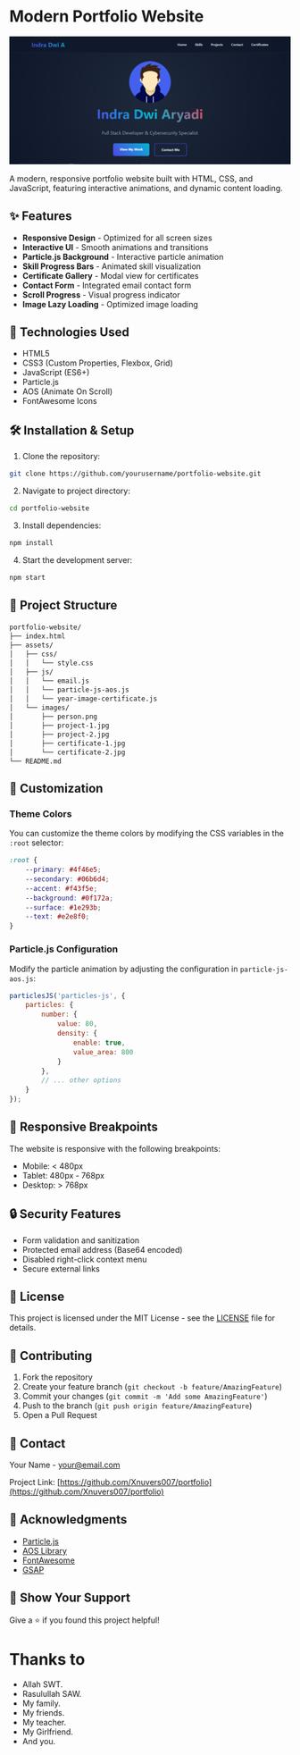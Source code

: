 # Modern Portfolio Website

![Portfolio Preview](./images/demo.png)

A modern, responsive portfolio website built with HTML, CSS, and JavaScript, featuring interactive animations, and dynamic content loading.

## ✨ Features

- **Responsive Design** - Optimized for all screen sizes
- **Interactive UI** - Smooth animations and transitions
- **Particle.js Background** - Interactive particle animation
- **Skill Progress Bars** - Animated skill visualization
- **Certificate Gallery** - Modal view for certificates
- **Contact Form** - Integrated email contact form
- **Scroll Progress** - Visual progress indicator
- **Image Lazy Loading** - Optimized image loading

## 🚀 Technologies Used

- HTML5
- CSS3 (Custom Properties, Flexbox, Grid)
- JavaScript (ES6+)
- Particle.js
- AOS (Animate On Scroll)
- FontAwesome Icons

## 🛠️ Installation & Setup

1. Clone the repository:
```bash
git clone https://github.com/yourusername/portfolio-website.git
```

2. Navigate to project directory:
```bash
cd portfolio-website
```

3. Install dependencies:
```bash
npm install
```

4. Start the development server:
```bash
npm start
```

## 📂 Project Structure

```
portfolio-website/
├── index.html
├── assets/
│   ├── css/
│   │   └── style.css
│   ├── js/
│   │   └── email.js
│   │   └── particle-js-aos.js
│   │   └── year-image-certificate.js
│   └── images/
│       ├── person.png
│       ├── project-1.jpg
│       ├── project-2.jpg
│       ├── certificate-1.jpg
│       └── certificate-2.jpg
└── README.md
```

## 🎨 Customization

### Theme Colors

You can customize the theme colors by modifying the CSS variables in the `:root` selector:

```css
:root {
    --primary: #4f46e5;
    --secondary: #06b6d4;
    --accent: #f43f5e;
    --background: #0f172a;
    --surface: #1e293b;
    --text: #e2e8f0;
}
```

### Particle.js Configuration

Modify the particle animation by adjusting the configuration in `particle-js-aos.js`:

```javascript
particlesJS('particles-js', {
    particles: {
        number: {
            value: 80,
            density: {
                enable: true,
                value_area: 800
            }
        },
        // ... other options
    }
});
```

## 📱 Responsive Breakpoints

The website is responsive with the following breakpoints:

- Mobile: < 480px
- Tablet: 480px - 768px
- Desktop: > 768px

## 🔒 Security Features

- Form validation and sanitization
- Protected email address (Base64 encoded)
- Disabled right-click context menu
- Secure external links

## 📄 License

This project is licensed under the MIT License - see the [LICENSE](LICENSE) file for details.

## 🤝 Contributing

1. Fork the repository
2. Create your feature branch (`git checkout -b feature/AmazingFeature`)
3. Commit your changes (`git commit -m 'Add some AmazingFeature'`)
4. Push to the branch (`git push origin feature/AmazingFeature`)
5. Open a Pull Request

## 📧 Contact

Your Name - [your@email.com](mailto:xnuversh1kar4@gmail.com)

Project Link: [https://github.com/Xnuvers007/portfolio](https://github.com/Xnuvers007/portfolio)

## 🙏 Acknowledgments

- [Particle.js](https://vincentgarreau.com/particles.js/)
- [AOS Library](https://michalsnik.github.io/aos/)
- [FontAwesome](https://fontawesome.com/)
- [GSAP](https://greensock.com/gsap/)

## 🌟 Show Your Support

Give a ⭐️ if you found this project helpful!
    
# Thanks to

- Allah SWT.
- Rasulullah SAW.
- My family.
- My friends.
- My teacher.
- My Girlfriend.
- And you.